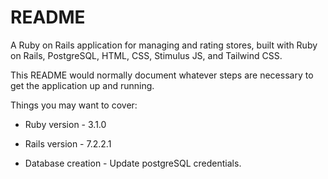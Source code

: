 # README

A Ruby on Rails application for managing and rating stores, built with Ruby on Rails, PostgreSQL, HTML, CSS, Stimulus JS, and Tailwind CSS.

This README would normally document whatever steps are necessary to get the
application up and running.

Things you may want to cover:

* Ruby version - 3.1.0

* Rails version - 7.2.2.1

* Database creation - Update postgreSQL credentials.
